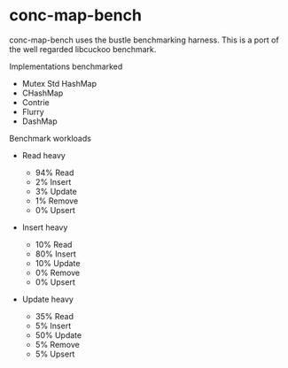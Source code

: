 # conc-map-bench

conc-map-bench uses the bustle benchmarking harness. This is a port of the well regarded libcuckoo benchmark.

Implementations benchmarked
- Mutex Std HashMap
- CHashMap
- Contrie
- Flurry
- DashMap

Benchmark workloads
- Read heavy
    - 94% Read
    - 2% Insert
    - 3% Update
    - 1% Remove
    - 0% Upsert

- Insert heavy
    - 10% Read
    - 80% Insert
    - 10% Update
    - 0% Remove
    - 0% Upsert

- Update heavy
    - 35% Read
    - 5% Insert
    - 50% Update
    - 5% Remove
    - 5% Upsert
